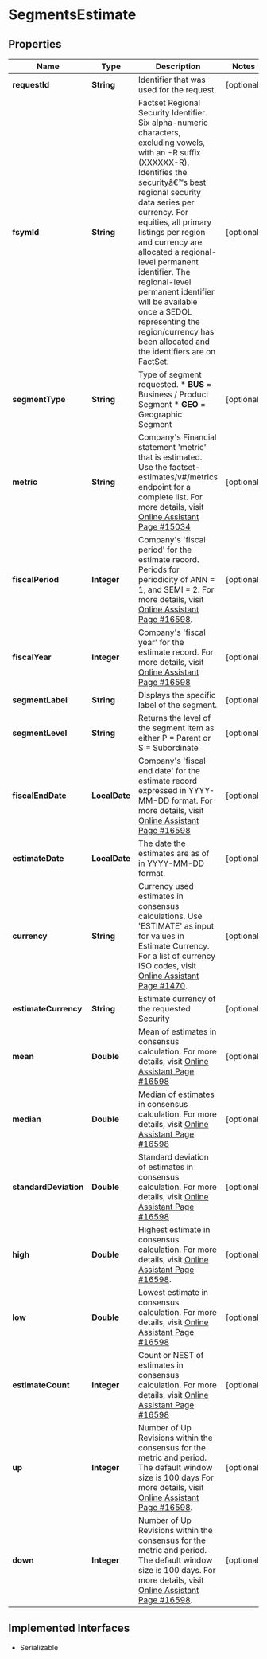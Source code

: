 

# SegmentsEstimate


## Properties

Name | Type | Description | Notes
------------ | ------------- | ------------- | -------------
**requestId** | **String** | Identifier that was used for the request. |  [optional]
**fsymId** | **String** | Factset Regional Security Identifier. Six alpha-numeric characters, excluding vowels, with an -R suffix (XXXXXX-R). Identifies the securityâ€™s best regional security data series per currency. For equities, all primary listings per region and currency are allocated a regional-level permanent identifier. The regional-level permanent identifier will be available once a SEDOL representing the region/currency has been allocated and the identifiers are on FactSet. |  [optional]
**segmentType** | **String** | Type of segment requested.   * **BUS** &#x3D; Business / Product Segment   * **GEO** &#x3D; Geographic Segment  |  [optional]
**metric** | **String** | Company&#39;s Financial statement &#39;metric&#39; that is estimated. Use the factset-estimates/v#/metrics endpoint for a complete list. For more details, visit [Online Assistant Page #15034](https://oa.apps.factset.com/pages/15034) |  [optional]
**fiscalPeriod** | **Integer** | Company&#39;s &#39;fiscal period&#39; for the estimate record. Periods for periodicity of ANN &#x3D; 1, and SEMI &#x3D; 2. For more details, visit [Online Assistant Page #16598](https://oa.apps.factset.com/pages/16598). |  [optional]
**fiscalYear** | **Integer** | Company&#39;s &#39;fiscal year&#39; for the estimate record. For more details, visit [Online Assistant Page #16598](https://oa.apps.factset.com/pages/16598) |  [optional]
**segmentLabel** | **String** | Displays the specific label of the segment. |  [optional]
**segmentLevel** | **String** | Returns the level of the segment item as either P &#x3D; Parent or S &#x3D; Subordinate |  [optional]
**fiscalEndDate** | **LocalDate** | Company&#39;s &#39;fiscal end date&#39; for the estimate record expressed in YYYY-MM-DD format. For more details, visit [Online Assistant Page #16598](https://oa.apps.factset.com/pages/16598) |  [optional]
**estimateDate** | **LocalDate** | The date the estimates are as of in YYYY-MM-DD format. |  [optional]
**currency** | **String** | Currency used estimates in consensus calculations. Use &#39;ESTIMATE&#39; as input for values in Estimate Currency. For a list of currency ISO codes, visit [Online Assistant Page #1470](https://oa.apps.factset.com/pages/1470). |  [optional]
**estimateCurrency** | **String** | Estimate currency of the requested Security |  [optional]
**mean** | **Double** | Mean of estimates in consensus calculation. For more details, visit [Online Assistant Page #16598](https://oa.apps.factset.com/pages/16114) |  [optional]
**median** | **Double** | Median of estimates in consensus calculation. For more details, visit [Online Assistant Page #16598](https://oa.apps.factset.com/pages/16114) |  [optional]
**standardDeviation** | **Double** | Standard deviation of estimates in consensus calculation. For more details, visit [Online Assistant Page #16598](https://oa.apps.factset.com/pages/16114) |  [optional]
**high** | **Double** | Highest estimate in consensus calculation. For more details, visit [Online Assistant Page #16598](https://oa.apps.factset.com/pages/16114). |  [optional]
**low** | **Double** | Lowest estimate in consensus calculation. For more details, visit [Online Assistant Page #16598](https://oa.apps.factset.com/pages/16114) |  [optional]
**estimateCount** | **Integer** | Count or NEST of estimates in consensus calculation. For more details, visit [Online Assistant Page #16598](https://oa.apps.factset.com/pages/16114) |  [optional]
**up** | **Integer** | Number of Up Revisions within the consensus for the metric and period. The default window size is 100 days For more details, visit [Online Assistant Page #16598](https://oa.apps.factset.com/pages/16114). |  [optional]
**down** | **Integer** | Number of Up Revisions within the consensus for the metric and period. The default window size is 100 days. For more details, visit [Online Assistant Page #16598](https://oa.apps.factset.com/pages/16114). |  [optional]


## Implemented Interfaces

* Serializable


